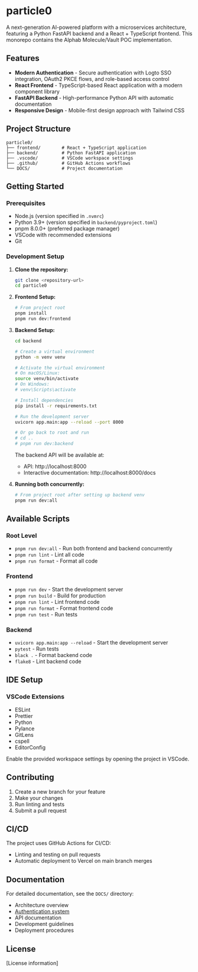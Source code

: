 # particle0

A next-generation AI-powered platform with a microservices architecture, featuring a Python FastAPI backend and a React + TypeScript frontend. This monorepo contains the Alphab Molecule/Vault POC implementation.

## Features

- **Modern Authentication** - Secure authentication with Logto SSO integration, OAuth2 PKCE flows, and role-based access control
- **React Frontend** - TypeScript-based React application with a modern component library
- **FastAPI Backend** - High-performance Python API with automatic documentation
- **Responsive Design** - Mobile-first design approach with Tailwind CSS

## Project Structure

```
particle0/
├── frontend/        # React + TypeScript application
├── backend/         # Python FastAPI application
├── .vscode/         # VSCode workspace settings
├── .github/         # GitHub Actions workflows
└── DOCS/            # Project documentation
```

## Getting Started

### Prerequisites

- Node.js (version specified in `.nvmrc`)
- Python 3.9+ (version specified in `backend/pyproject.toml`)
- pnpm 8.0.0+ (preferred package manager)
- VSCode with recommended extensions
- Git

### Development Setup

1. **Clone the repository:**

   ```bash
   git clone <repository-url>
   cd particle0
   ```

2. **Frontend Setup:**

   ```bash
   # From project root
   pnpm install
   pnpm run dev:frontend
   ```

3. **Backend Setup:**

   ```bash
   cd backend

   # Create a virtual environment
   python -m venv venv

   # Activate the virtual environment
   # On macOS/Linux:
   source venv/bin/activate
   # On Windows:
   # venv\Scripts\activate

   # Install dependencies
   pip install -r requirements.txt

   # Run the development server
   uvicorn app.main:app --reload --port 8000

   # Or go back to root and run
   # cd ..
   # pnpm run dev:backend
   ```

   The backend API will be available at:

   - API: http://localhost:8000
   - Interactive documentation: http://localhost:8000/docs

4. **Running both concurrently:**
   ```bash
   # From project root after setting up backend venv
   pnpm run dev:all
   ```

## Available Scripts

### Root Level

- `pnpm run dev:all` - Run both frontend and backend concurrently
- `pnpm run lint` - Lint all code
- `pnpm run format` - Format all code

### Frontend

- `pnpm run dev` - Start the development server
- `pnpm run build` - Build for production
- `pnpm run lint` - Lint frontend code
- `pnpm run format` - Format frontend code
- `pnpm run test` - Run tests

### Backend

- `uvicorn app.main:app --reload` - Start the development server
- `pytest` - Run tests
- `black .` - Format backend code
- `flake8` - Lint backend code

## IDE Setup

### VSCode Extensions

- ESLint
- Prettier
- Python
- Pylance
- GitLens
- cspell
- EditorConfig

Enable the provided workspace settings by opening the project in VSCode.

## Contributing

1. Create a new branch for your feature
2. Make your changes
3. Run linting and tests
4. Submit a pull request

## CI/CD

The project uses GitHub Actions for CI/CD:

- Linting and testing on pull requests
- Automatic deployment to Vercel on main branch merges

## Documentation

For detailed documentation, see the `DOCS/` directory:

- Architecture overview
- [Authentication system](DOCS/AUTHENTICATION.md)
- API documentation
- Development guidelines
- Deployment procedures

## License

[License information]
